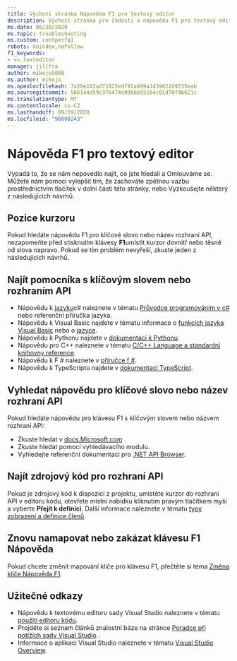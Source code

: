 ```yaml
---
title: Výchozí stránka Nápověda F1 pro textový editor
description: Výchozí stránka pro žádosti o nápovědu F1 pro textový editor sady Visual Studio
ms.date: 08/20/2020
ms.topic: troubleshooting
ms.custom: contperfq1
robots: noindex,nofollow
f1_keywords:
- vs.texteditor
manager: jillfra
author: mikejo5000
ms.author: mikejo
ms.openlocfilehash: 7a26e102ad71025edf92a499a1439022d9735eab
ms.sourcegitcommit: 566144d59c376474c09bbb55164c01d70f4b621c
ms.translationtype: MT
ms.contentlocale: cs-CZ
ms.lasthandoff: 09/19/2020
ms.locfileid: "90808243"
---
```

# <a name="f1-help-for-the-text-editor"></a>Nápověda F1 pro textový editor

Vypadá to, že se nám nepovedlo najít, co jste hledali a Omlouváme se. Můžete nám pomoci vylepšit tím, že zachováte zpětnou vazbu prostřednictvím tlačítek v dolní části této stránky, nebo Vyzkoušejte některý z následujících návrhů.

## <a name="cursor-position"></a>Pozice kurzoru

Pokud hledáte nápovědu F1 pro klíčové slovo nebo název rozhraní API, nezapomeňte před stisknutím klávesy **F1**umístit kurzor dovnitř nebo těsně od slova napravo. Pokud se tím problém nevyřeší, zkuste jeden z následujících návrhů.

## <a name="find-help-on-a-keyword-or-api"></a>Najít pomocníka s klíčovým slovem nebo rozhraním API

- Nápovědu k [jazyku](/dotnet/csharp/language-reference/)c# naleznete v tématu [Průvodce programováním v c#](/dotnet/csharp/programming-guide/) nebo referenční příručka jazyka.
- Nápovědu k Visual Basic najdete v tématu informace o [funkcích jazyka Visual Basic](/dotnet/visual-basic/programming-guide/language-features/) nebo o [jazyce](/dotnet/visual-basic/language-reference/).
- Nápovědu k Pythonu najdete v [dokumentaci k Pythonu](https://docs.python.org/).
- Nápovědu pro C++ naleznete v tématu [C/C++ Language a standardní knihovny reference](/cpp/cpp/c-cpp-language-and-standard-libraries).
- Nápovědu k F # naleznete v [příručce f #](/dotnet/fsharp/).
- Nápovědu k TypeScriptu najdete v [dokumentaci TypeScript](https://www.typescriptlang.org/docs).

## <a name="search-for-help-on-a-keyword-or-api-name"></a>Vyhledat nápovědu pro klíčové slovo nebo název rozhraní API

Pokud hledáte nápovědu pro klávesu F1 s klíčovým slovem nebo názvem rozhraní API:
- Zkuste hledat v [docs.Microsoft.com](/) .
- Zkuste hledat pomocí vyhledávacího modulu.
- Vyhledejte referenční dokumentaci pro [.NET API Browser](/dotnet/api/).

## <a name="find-the-source-code-for-an-api"></a>Najít zdrojový kód pro rozhraní API

Pokud je zdrojový kód k dispozici z projektu, umístěte kurzor do rozhraní API v editoru kódu, otevřete místní nabídku kliknutím pravým tlačítkem myši a vyberte **Přejít k definici**. Další informace naleznete v tématu [typy zobrazení a definice členů](../../ide/go-to-and-peek-definition.md).

## <a name="re-map-or-disable-the-f1-help-key"></a>Znovu namapovat nebo zakázat klávesu F1 Nápověda

Pokud chcete změnit mapování klíče pro klávesu F1, přečtěte si téma [Změna klíče Nápověda F1](../not-in-toc/change-f1-help-key.md).

## <a name="useful-links"></a>Užitečné odkazy

- Nápovědu k textovému editoru sady Visual Studio naleznete v tématu [použití editoru kódu](../../ide/writing-code-in-the-code-and-text-editor.md).
- Projděte si seznam článků znalostní báze na stránce [Poradce při potížích sady Visual Studio](/troubleshoot/visualstudio/welcome-visual-studio/) .
- Informace o aplikaci Visual Studio naleznete v tématu [Visual Studio Overview](../../get-started/visual-studio-ide.md).